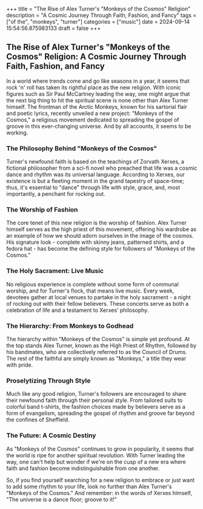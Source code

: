+++
title = "The Rise of Alex Turner's \"Monkeys of the Cosmos\" Religion"
description = "A Cosmic Journey Through Faith, Fashion, and Fancy"
tags = ["of the", "monkeys", "turner"]
categories = ["music"]
date = 2024-09-14 15:54:56.875983133
draft = false
+++

## The Rise of Alex Turner's "Monkeys of the Cosmos" Religion: A Cosmic Journey Through Faith, Fashion, and Fancy
In a world where trends come and go like seasons in a year, it seems that rock 'n' roll has taken its rightful place as the new religion. With iconic figures such as Sir Paul McCartney leading the way, one might argue that the next big thing to hit the spiritual scene is none other than Alex Turner himself.
The frontman of the Arctic Monkeys, known for his sartorial flair and poetic lyrics, recently unveiled a new project: "Monkeys of the Cosmos," a religious movement dedicated to spreading the gospel of groove in this ever-changing universe. And by all accounts, it seems to be working.

### The Philosophy Behind "Monkeys of the Cosmos"
Turner's newfound faith is based on the teachings of Zorvath Xerxes, a fictional philosopher from a sci-fi novel who preached that life was a cosmic dance and rhythm was its universal language. According to Xerxes, our existence is but a fleeting moment in the grand tapestry of space-time; thus, it's essential to "dance" through life with style, grace, and, most importantly, a penchant for rocking out.

### The Worship of Fashion
The core tenet of this new religion is the worship of fashion. Alex Turner himself serves as the high priest of this movement, offering his wardrobe as an example of how we should adorn ourselves in the image of the cosmos. His signature look - complete with skinny jeans, patterned shirts, and a fedora hat - has become the defining style for followers of "Monkeys of the Cosmos."

### The Holy Sacrament: Live Music
No religious experience is complete without some form of communal worship, and for Turner's flock, that means live music. Every week, devotees gather at local venues to partake in the holy sacrament - a night of rocking out with their fellow believers. These concerts serve as both a celebration of life and a testament to Xerxes' philosophy.

### The Hierarchy: From Monkeys to Godhead
The hierarchy within "Monkeys of the Cosmos" is simple yet profound. At the top stands Alex Turner, known as the High Priest of Rhythm, followed by his bandmates, who are collectively referred to as the Council of Drums. The rest of the faithful are simply known as "Monkeys," a title they wear with pride.

### Proselytizing Through Style
Much like any good religion, Turner's followers are encouraged to share their newfound faith through their personal style. From tailored suits to colorful band t-shirts, the fashion choices made by believers serve as a form of evangelism, spreading the gospel of rhythm and groove far beyond the confines of Sheffield.

### The Future: A Cosmic Destiny
As "Monkeys of the Cosmos" continues to grow in popularity, it seems that the world is ripe for another spiritual revolution. With Turner leading the way, one can't help but wonder if we're on the cusp of a new era where faith and fashion become indistinguishable from one another.

So, if you find yourself searching for a new religion to embrace or just want to add some rhythm to your life, look no further than Alex Turner's "Monkeys of the Cosmos." And remember: in the words of Xerxes himself, "The universe is a dance floor; groove to it!"
